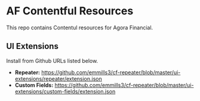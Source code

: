 # AF Contentful Resources
This repo contains Contentul resources for Agora Financial.

## UI Extensions

Install from Github URLs listed below.

* **Repeater:** https://github.com/emmills3/cf-repeater/blob/master/ui-extensions/repeater/extension.json
* **Custom Fields:** https://github.com/emmills3/cf-repeater/blob/master/ui-extensions/custom-fields/extension.json
